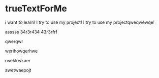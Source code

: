 # trueTextForMe
i want to learn! 
I try to use my project!
I try to use my projectqweqwewqe!


asssss
34r3r434
43r3rfrf




qwerqwr





werihowqerhwe







rweklrwkaer





awetwaepojt

